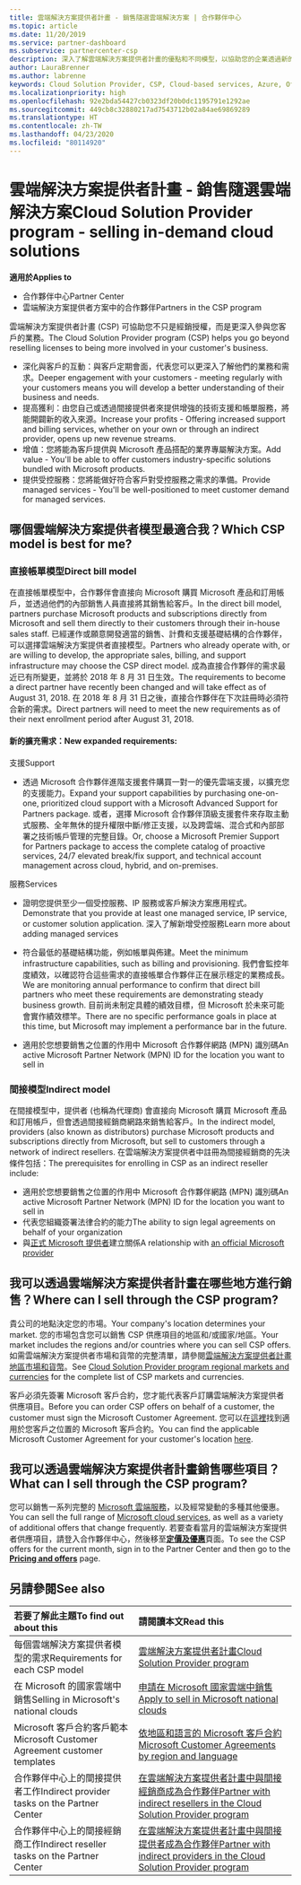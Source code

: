 ```yaml
---
title: 雲端解決方案提供者計畫 - 銷售隨選雲端解決方案 | 合作夥伴中心
ms.topic: article
ms.date: 11/20/2019
ms.service: partner-dashboard
ms.subservice: partnercenter-csp
description: 深入了解雲端解決方案提供者計畫的優點和不同模型，以協助您的企業透過新的客戶和新的專長持續成長。
author: LauraBrenner
ms.author: labrenne
keywords: Cloud Solution Provider, CSP, Cloud-based services, Azure, Office 365, Dynamics, CSP partner, sell in CSP, direct partner, direct CSP partner, indirect CSP reseller, direct CSP, indirect CSP, direct model, indirect model, indirect reseller, indirect provider, provider, distributor, cloud solution provider program, 雲端解決方案提供者, 雲端式服務, 雲端解決方案提供者合作夥伴, 過雲端解決方案提供者銷售, 直接合作夥伴, 間接雲端解決方案提供者合作夥伴, 間接雲端解決方案提供者經銷商, 直接雲端解決方案提供者, 間接雲端解決方案提供者, 直接模型, 間接模型, 間接經銷商, 間接提供者, 提供者, 散發者, 雲端解決方案提供者計畫
ms.localizationpriority: high
ms.openlocfilehash: 92e2bda54427cb0323df20b0dc1195791e1292ae
ms.sourcegitcommit: 449cb8c32880217ad7543712b02a84ae69869289
ms.translationtype: HT
ms.contentlocale: zh-TW
ms.lasthandoff: 04/23/2020
ms.locfileid: "80114920"
---
```

# <a name="cloud-solution-provider-program---selling-in-demand-cloud-solutions"></a><span data-ttu-id="c188b-104">雲端解決方案提供者計畫 - 銷售隨選雲端解決方案</span><span class="sxs-lookup"><span data-stu-id="c188b-104">Cloud Solution Provider program - selling in-demand cloud solutions</span></span> 

<span data-ttu-id="c188b-105">**適用於**</span><span class="sxs-lookup"><span data-stu-id="c188b-105">**Applies to**</span></span>

- <span data-ttu-id="c188b-106">合作夥伴中心</span><span class="sxs-lookup"><span data-stu-id="c188b-106">Partner Center</span></span>
- <span data-ttu-id="c188b-107">雲端解決方案提供者方案中的合作夥伴</span><span class="sxs-lookup"><span data-stu-id="c188b-107">Partners in the CSP program</span></span>

<span data-ttu-id="c188b-108">雲端解決方案提供者計畫 (CSP) 可協助您不只是經銷授權，而是更深入參與您客戶的業務。</span><span class="sxs-lookup"><span data-stu-id="c188b-108">The Cloud Solution Provider program (CSP) helps you go beyond reselling licenses to being more involved in your customer's business.</span></span>
 
- <span data-ttu-id="c188b-109">深化與客戶的互動：與客戶定期會面，代表您可以更深入了解他們的業務和需求。</span><span class="sxs-lookup"><span data-stu-id="c188b-109">Deeper engagement with your customers - meeting regularly with your customers means you will develop a better understanding of their business and needs.</span></span>
- <span data-ttu-id="c188b-110">提高獲利：由您自己或透過間接提供者來提供增強的技術支援和帳單服務，將能開闢新的收入來源。</span><span class="sxs-lookup"><span data-stu-id="c188b-110">Increase your profits - Offering increased support and billing services, whether on your own or through an indirect provider, opens up new revenue streams.</span></span>  
- <span data-ttu-id="c188b-111">增值：您將能為客戶提供與 Microsoft 產品搭配的業界專屬解決方案。</span><span class="sxs-lookup"><span data-stu-id="c188b-111">Add value - You'll be able to offer customers industry-specific solutions bundled with Microsoft products.</span></span>
- <span data-ttu-id="c188b-112">提供受控服務：您將能做好符合客戶對受控服務之需求的準備。</span><span class="sxs-lookup"><span data-stu-id="c188b-112">Provide managed services - You'll be well-positioned to meet customer demand for managed services.</span></span> 

## <a name="which-csp-model-is-best-for-me"></a><span data-ttu-id="c188b-113">哪個雲端解決方案提供者模型最適合我？</span><span class="sxs-lookup"><span data-stu-id="c188b-113">Which CSP model is best for me?</span></span>

### <a name="direct-bill-model"></a><span data-ttu-id="c188b-114">直接帳單模型</span><span class="sxs-lookup"><span data-stu-id="c188b-114">Direct bill model</span></span>

 <span data-ttu-id="c188b-115">在直接帳單模型中，合作夥伴會直接向 Microsoft 購買 Microsoft 產品和訂用帳戶，並透過他們的內部銷售人員直接將其銷售給客戶。</span><span class="sxs-lookup"><span data-stu-id="c188b-115">In the direct bill model, partners purchase Microsoft products and subscriptions directly from Microsoft and sell them directly to their customers through their in-house sales staff.</span></span> <span data-ttu-id="c188b-116">已經運作或願意開發適當的銷售、計費和支援基礎結構的合作夥伴，可以選擇雲端解決方案提供者直接模型。</span><span class="sxs-lookup"><span data-stu-id="c188b-116">Partners who already operate with, or are willing to develop, the appropriate sales, billing, and support infrastructure may choose the CSP direct model.</span></span> <span data-ttu-id="c188b-117">成為直接合作夥伴的需求最近已有所變更，並將於 2018 年 8 月 31 日生效。</span><span class="sxs-lookup"><span data-stu-id="c188b-117">The requirements to become a direct partner have recently been changed and will take effect as of August 31, 2018.</span></span> <span data-ttu-id="c188b-118">在 2018 年 8 月 31 日之後，直接合作夥伴在下次註冊時必須符合新的需求。</span><span class="sxs-lookup"><span data-stu-id="c188b-118">Direct partners will need to meet the new requirements as of their next enrollment period after August 31, 2018.</span></span>


#### <a name="new-expanded-requirements"></a><span data-ttu-id="c188b-119">新的擴充需求：</span><span class="sxs-lookup"><span data-stu-id="c188b-119">New expanded requirements:</span></span>

<span data-ttu-id="c188b-120">支援</span><span class="sxs-lookup"><span data-stu-id="c188b-120">Support</span></span>
- <span data-ttu-id="c188b-121">透過 Microsoft 合作夥伴進階支援套件購買一對一的優先雲端支援，以擴充您的支援能力。</span><span class="sxs-lookup"><span data-stu-id="c188b-121">Expand your support capabilities by purchasing one-on-one, prioritized cloud support with a Microsoft Advanced Support for Partners package.</span></span> <span data-ttu-id="c188b-122">或者，選擇 Microsoft 合作夥伴頂級支援套件來存取主動式服務、全年無休的提升權限中斷/修正支援，以及跨雲端、混合式和內部部署之技術帳戶管理的完整目錄。</span><span class="sxs-lookup"><span data-stu-id="c188b-122">Or, choose a Microsoft Premier Support for Partners package to access the complete catalog of proactive services, 24/7 elevated break/fix support, and technical account management across cloud, hybrid, and on-premises.</span></span> 

<span data-ttu-id="c188b-123">服務</span><span class="sxs-lookup"><span data-stu-id="c188b-123">Services</span></span>

- <span data-ttu-id="c188b-124">證明您提供至少一個受控服務、IP 服務或客戶解決方案應用程式。</span><span class="sxs-lookup"><span data-stu-id="c188b-124">Demonstrate that you provide at least one managed service, IP service, or customer solution application.</span></span> <span data-ttu-id="c188b-125">深入了解新增受控服務</span><span class="sxs-lookup"><span data-stu-id="c188b-125">Learn more about adding managed services</span></span>

- <span data-ttu-id="c188b-126">符合最低的基礎結構功能，例如帳單與佈建。</span><span class="sxs-lookup"><span data-stu-id="c188b-126">Meet the minimum infrastructure capabilities, such as billing and provisioning.</span></span>
<span data-ttu-id="c188b-127">我們會監控年度績效，以確認符合這些需求的直接帳單合作夥伴正在展示穩定的業務成長。</span><span class="sxs-lookup"><span data-stu-id="c188b-127">We are monitoring annual performance to confirm that direct bill partners who meet these requirements are demonstrating steady business growth.</span></span> <span data-ttu-id="c188b-128">目前尚未制定具體的績效目標，但 Microsoft 於未來可能會實作績效標竿。</span><span class="sxs-lookup"><span data-stu-id="c188b-128">There are no specific performance goals in place at this time, but Microsoft may implement a performance bar in the future.</span></span> 

- <span data-ttu-id="c188b-129">適用於您想要銷售之位置的作用中 Microsoft 合作夥伴網路 (MPN) 識別碼</span><span class="sxs-lookup"><span data-stu-id="c188b-129">An active Microsoft Partner Network (MPN) ID for the location you want to sell in</span></span>


### <a name="indirect-model"></a><span data-ttu-id="c188b-130">間接模型</span><span class="sxs-lookup"><span data-stu-id="c188b-130">Indirect model</span></span>

<span data-ttu-id="c188b-131">在間接模型中，提供者 (也稱為代理商) 會直接向 Microsoft 購買 Microsoft 產品和訂用帳戶，但會透過間接經銷商網路來銷售給客戶。</span><span class="sxs-lookup"><span data-stu-id="c188b-131">In the indirect model, providers (also known as distributors) purchase Microsoft products and subscriptions directly from Microsoft, but sell to customers through a network of indirect resellers.</span></span> <span data-ttu-id="c188b-132">在雲端解決方案提供者中註冊為間接經銷商的先決條件包括：</span><span class="sxs-lookup"><span data-stu-id="c188b-132">The prerequisites for enrolling in CSP as an indirect reseller include:</span></span>

- <span data-ttu-id="c188b-133">適用於您想要銷售之位置的作用中 Microsoft 合作夥伴網路 (MPN) 識別碼</span><span class="sxs-lookup"><span data-stu-id="c188b-133">An active Microsoft Partner Network (MPN) ID for the location you want to sell in</span></span>
- <span data-ttu-id="c188b-134">代表您組織簽署法律合約的能力</span><span class="sxs-lookup"><span data-stu-id="c188b-134">The ability to sign legal agreements on behalf of your organization</span></span>
- <span data-ttu-id="c188b-135">與[正式 Microsoft 提供者](https://partnercenter.microsoft.com/partner/find-a-provider)建立關係</span><span class="sxs-lookup"><span data-stu-id="c188b-135">A relationship with [an official Microsoft provider](https://partnercenter.microsoft.com/partner/find-a-provider)</span></span>


## <a name="where-can-i-sell-through-the-csp-program"></a><span data-ttu-id="c188b-136">我可以透過雲端解決方案提供者計畫在哪些地方進行銷售？</span><span class="sxs-lookup"><span data-stu-id="c188b-136">Where can I sell through the CSP program?</span></span>

<span data-ttu-id="c188b-137">貴公司的地點決定您的市場。</span><span class="sxs-lookup"><span data-stu-id="c188b-137">Your company's location determines your market.</span></span> <span data-ttu-id="c188b-138">您的市場包含您可以銷售 CSP 供應項目的地區和/或國家/地區。</span><span class="sxs-lookup"><span data-stu-id="c188b-138">Your market includes the regions and/or countries where you can sell CSP offers.</span></span> <span data-ttu-id="c188b-139">如需雲端解決方案提供者市場和貨幣的完整清單，請參閱[雲端解決方案提供者計畫地區市場和貨幣](regional-authorization-overview.md)。</span><span class="sxs-lookup"><span data-stu-id="c188b-139">See [Cloud Solution Provider program regional markets and currencies](regional-authorization-overview.md) for the complete list of CSP markets and currencies.</span></span>

<span data-ttu-id="c188b-140">客戶必須先簽署 Microsoft 客戶合約，您才能代表客戶訂購雲端解決方案提供者供應項目。</span><span class="sxs-lookup"><span data-stu-id="c188b-140">Before you can order CSP offers on behalf of a customer, the customer must sign the Microsoft Customer Agreement.</span></span> <span data-ttu-id="c188b-141">您可以在[這裡](agreements.md)找到適用於您客戶之位置的 Microsoft 客戶合約。</span><span class="sxs-lookup"><span data-stu-id="c188b-141">You can find the applicable Microsoft Customer Agreement for your customer's location [here](agreements.md).</span></span>  

## <a name="what-can-i-sell-through-the-csp-program"></a><span data-ttu-id="c188b-142">我可以透過雲端解決方案提供者計畫銷售哪些項目？</span><span class="sxs-lookup"><span data-stu-id="c188b-142">What can I sell through the CSP program?</span></span>

<span data-ttu-id="c188b-143">您可以銷售一系列完整的 [Microsoft 雲端服務](https://partner.microsoft.com/cloud-solution-provider/products-and-services)，以及經常變動的多種其他優惠。</span><span class="sxs-lookup"><span data-stu-id="c188b-143">You can sell the full range of [Microsoft cloud services](https://partner.microsoft.com/cloud-solution-provider/products-and-services), as well as a variety of additional offers that change frequently.</span></span> <span data-ttu-id="c188b-144">若要查看當月的雲端解決方案提供者供應項目，請登入合作夥伴中心，然後移至[**定價及優惠**](https://partnercenter.microsoft.com/pcv/sales)頁面。</span><span class="sxs-lookup"><span data-stu-id="c188b-144">To see the CSP offers for the current month, sign in to the Partner Center and then go to the [**Pricing and offers**](https://partnercenter.microsoft.com/pcv/sales) page.</span></span>

## <a name="see-also"></a><span data-ttu-id="c188b-145">另請參閱</span><span class="sxs-lookup"><span data-stu-id="c188b-145">See also</span></span> 


|<span data-ttu-id="c188b-146">**若要了解此主題**</span><span class="sxs-lookup"><span data-stu-id="c188b-146">**To find out about this**</span></span>   |<span data-ttu-id="c188b-147">**請閱讀本文**</span><span class="sxs-lookup"><span data-stu-id="c188b-147">**Read this**</span></span>   |
|:---------------------------|:--------------------|
|<span data-ttu-id="c188b-148">每個雲端解決方案提供者模型的需求</span><span class="sxs-lookup"><span data-stu-id="c188b-148">Requirements for each CSP model</span></span>   | [<span data-ttu-id="c188b-149">雲端解決方案提供者計畫</span><span class="sxs-lookup"><span data-stu-id="c188b-149">Cloud Solution Provider program</span></span>](https://partnercenter.microsoft.com/partner/cloud-solution-provider)|
|<span data-ttu-id="c188b-150">在 Microsoft 的國家雲端中銷售</span><span class="sxs-lookup"><span data-stu-id="c188b-150">Selling in Microsoft's national clouds</span></span>   | [<span data-ttu-id="c188b-151">申請在 Microsoft 國家雲端中銷售</span><span class="sxs-lookup"><span data-stu-id="c188b-151">Apply to sell in Microsoft national clouds</span></span>](csp-national-clouds-overview.md)|
|<span data-ttu-id="c188b-152">Microsoft 客戶合約客戶範本</span><span class="sxs-lookup"><span data-stu-id="c188b-152">Microsoft Customer Agreement customer templates</span></span>   |[<span data-ttu-id="c188b-153">依地區和語言的 Microsoft 客戶合約</span><span class="sxs-lookup"><span data-stu-id="c188b-153">Microsoft Customer Agreements by region and language</span></span>](agreements.md)|
|<span data-ttu-id="c188b-154">合作夥伴中心上的間接提供者工作</span><span class="sxs-lookup"><span data-stu-id="c188b-154">Indirect provider tasks on the Partner Center</span></span>  |[<span data-ttu-id="c188b-155">在雲端解決方案提供者計畫中與間接經銷商成為合作夥伴</span><span class="sxs-lookup"><span data-stu-id="c188b-155">Partner with indirect resellers in the Cloud Solution Provider program</span></span>](indirect-provider-tasks-in-partner-center.md)|
|<span data-ttu-id="c188b-156">合作夥伴中心上的間接經銷商工作</span><span class="sxs-lookup"><span data-stu-id="c188b-156">Indirect reseller tasks on the Partner Center</span></span>   |[<span data-ttu-id="c188b-157">在雲端解決方案提供者計畫中與間接提供者成為合作夥伴</span><span class="sxs-lookup"><span data-stu-id="c188b-157">Partner with indirect providers in the Cloud Solution Provider program</span></span>](indirect-reseller-tasks-in-partner-center.md)|
